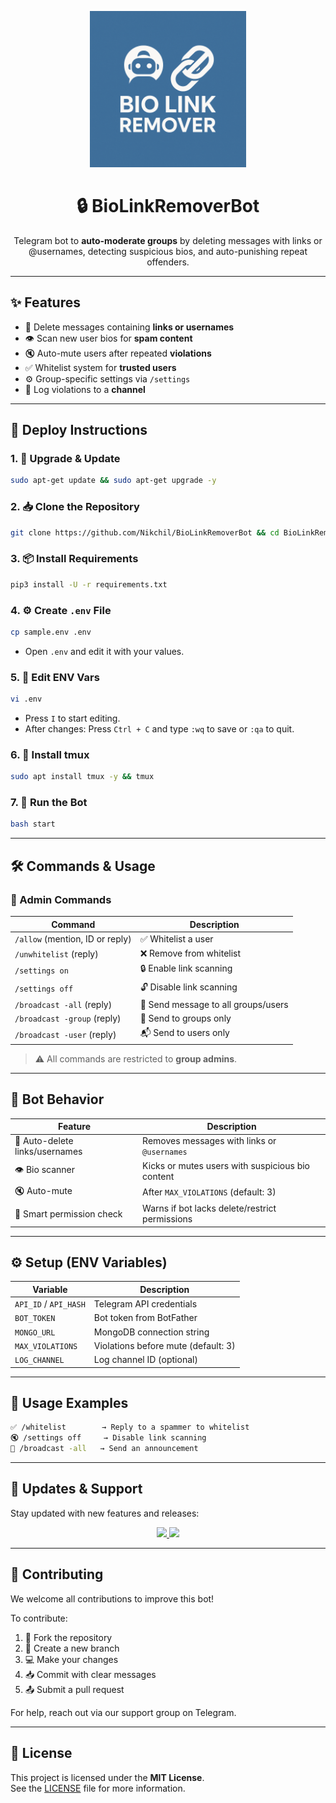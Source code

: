 <p align="center">
  <img src="https://raw.githubusercontent.com/Nikchil/BioLinkRemoverBot/refs/heads/main/assets/biolinkremoverbot.png" alt="Bio Link Remover Logo" width="250"/>
</p>

<h1 align="center">🔒 BioLinkRemoverBot</h1>

<p align="center">
Telegram bot to <strong>auto-moderate groups</strong> by deleting messages with links or @usernames, detecting suspicious bios, and auto-punishing repeat offenders.
</p>

---

## ✨ Features

- 🔗 Delete messages containing **links or usernames**
- 👁 Scan new user bios for **spam content**
- 🔇 Auto-mute users after repeated **violations**
- ✅ Whitelist system for **trusted users**
- ⚙️ Group-specific settings via `/settings`
- 📝 Log violations to a **channel**

---

## 🚀 Deploy Instructions

### 1. 🔄 Upgrade & Update
```bash
sudo apt-get update && sudo apt-get upgrade -y
```

### 2. 📥 Clone the Repository
```bash
git clone https://github.com/Nikchil/BioLinkRemoverBot && cd BioLinkRemoverBot
```

### 3. 📦 Install Requirements
```bash
pip3 install -U -r requirements.txt
```

### 4. ⚙️ Create `.env` File
```bash
cp sample.env .env
```
- Open `.env` and edit it with your values.

### 5. 📝 Edit ENV Vars
```bash
vi .env
```
- Press `I` to start editing.
- After changes: Press `Ctrl + C` and type `:wq` to save or `:qa` to quit.

### 6. 🔧 Install tmux
```bash
sudo apt install tmux -y && tmux
```

### 7. 🚀 Run the Bot
```bash
bash start
```

---

## 🛠 Commands & Usage

### 👮 Admin Commands

| Command | Description |
|--------|-------------|
| `/allow` (mention, ID or reply) | ✅ Whitelist a user |
| `/unwhitelist` (reply) | ❌ Remove from whitelist |
| `/settings on` | 🔒 Enable link scanning |
| `/settings off` | 🔓 Disable link scanning |
| `/broadcast -all` (reply) | 📢 Send message to all groups/users |
| `/broadcast -group` (reply) | 📣 Send to groups only |
| `/broadcast -user` (reply) | 📬 Send to users only |

> ⚠️ All commands are restricted to **group admins**.

---

## 🤖 Bot Behavior

| Feature | Description |
|--------|-------------|
| 🔗 Auto-delete links/usernames | Removes messages with links or `@usernames` |
| 👁 Bio scanner | Kicks or mutes users with suspicious bio content |
| 🔇 Auto-mute | After `MAX_VIOLATIONS` (default: 3) |
| 🧠 Smart permission check | Warns if bot lacks delete/restrict permissions |

---

## ⚙️ Setup (ENV Variables)

| Variable | Description |
|----------|-------------|
| `API_ID` / `API_HASH` | Telegram API credentials |
| `BOT_TOKEN` | Bot token from BotFather |
| `MONGO_URL` | MongoDB connection string |
| `MAX_VIOLATIONS` | Violations before mute (default: 3) |
| `LOG_CHANNEL` | Log channel ID (optional) |

---

## 💬 Usage Examples

```bash
✅ /whitelist        → Reply to a spammer to whitelist
🔇 /settings off     → Disable link scanning
📣 /broadcast -all   → Send an announcement
```

---

## 🔄 Updates & Support

Stay updated with new features and releases:

<p align="center">
  <a href="https://telegram.me/GrayBotSupport">
    <img src="https://img.shields.io/badge/Join-Support%20Group-blue?style=for-the-badge&logo=telegram">
  </a>
  <a href="https://telegram.me/GrayBots">
    <img src="https://img.shields.io/badge/Join-Update%20Channel-blue?style=for-the-badge&logo=telegram">
  </a>
</p>

---

## 🤝 Contributing

We welcome all contributions to improve this bot!  

To contribute:

1. 🍴 Fork the repository  
2. 🌿 Create a new branch  
3. 💻 Make your changes  
4. 📥 Commit with clear messages  
5. 📤 Submit a pull request  

For help, reach out via our support group on Telegram.

---

## 📜 License

This project is licensed under the **MIT License**.  
See the [LICENSE](LICENSE) file for more information.
